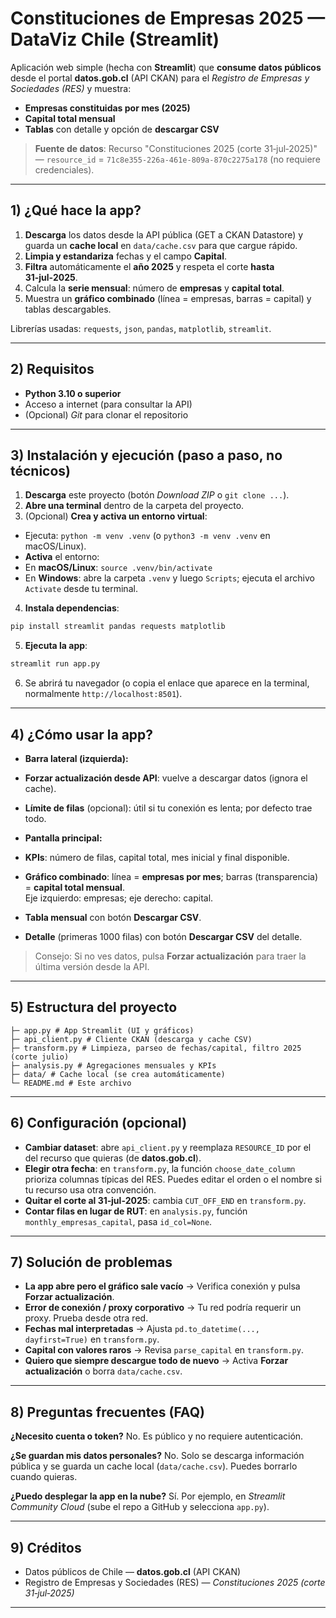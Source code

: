 # Constituciones de Empresas 2025 — DataViz Chile (Streamlit)


Aplicación web simple (hecha con **Streamlit**) que **consume datos públicos** desde el portal **datos.gob.cl** (API CKAN) para el *Registro de Empresas y Sociedades (RES)* y muestra:


- **Empresas constituidas por mes (2025)**  
- **Capital total mensual**  
- **Tablas** con detalle y opción de **descargar CSV**  


> **Fuente de datos**: Recurso "Constituciones 2025 (corte 31‑jul‑2025)" — `resource_id` = `71c8e355-226a-461e-809a-870c2275a178` (no requiere credenciales).


---


## 1) ¿Qué hace la app?


1. **Descarga** los datos desde la API pública (GET a CKAN Datastore) y guarda un **cache local** en `data/cache.csv` para que cargue rápido.  
2. **Limpia y estandariza** fechas y el campo **Capital**.  
3. **Filtra** automáticamente el **año 2025** y respeta el corte **hasta 31‑jul‑2025**.  
4. Calcula la **serie mensual**: número de **empresas** y **capital total**.  
5. Muestra un **gráfico combinado** (línea = empresas, barras = capital) y tablas descargables.  


Librerías usadas: `requests`, `json`, `pandas`, `matplotlib`, `streamlit`.


---


## 2) Requisitos


- **Python 3.10 o superior**  
- Acceso a internet (para consultar la API)  
- (Opcional) *Git* para clonar el repositorio  


---


## 3) Instalación y ejecución (paso a paso, no técnicos)


1. **Descarga** este proyecto (botón *Download ZIP* o `git clone ...`).  
2. **Abre una terminal** dentro de la carpeta del proyecto.  
3. (Opcional) **Crea y activa un entorno virtual**:  
- Ejecuta: `python -m venv .venv` (o `python3 -m venv .venv` en macOS/Linux).  
- **Activa** el entorno:  
- En **macOS/Linux**: `source .venv/bin/activate`  
- En **Windows**: abre la carpeta `.venv` y luego `Scripts`; ejecuta el archivo `Activate` desde tu terminal.  
4. **Instala dependencias**:  

```bash
pip install streamlit pandas requests matplotlib  
```
5. **Ejecuta la app**:  
```bash
streamlit run app.py
```
6. Se abrirá tu navegador (o copia el enlace que aparece en la terminal, normalmente `http://localhost:8501`).  


---


## 4) ¿Cómo usar la app?


- **Barra lateral (izquierda):**  
- **Forzar actualización desde API**: vuelve a descargar datos (ignora el cache).  
- **Límite de filas** (opcional): útil si tu conexión es lenta; por defecto trae todo.  


- **Pantalla principal:**  
- **KPIs**: número de filas, capital total, mes inicial y final disponible.  
- **Gráfico combinado**: línea = **empresas por mes**; barras (transparencia) = **capital total mensual**.  
Eje izquierdo: empresas; eje derecho: capital.  
- **Tabla mensual** con botón **Descargar CSV**.  
- **Detalle** (primeras 1000 filas) con botón **Descargar CSV** del detalle.  


> Consejo: Si no ves datos, pulsa **Forzar actualización** para traer la última versión desde la API.


---


## 5) Estructura del proyecto


```
├─ app.py # App Streamlit (UI y gráficos)  
├─ api_client.py # Cliente CKAN (descarga y cache CSV)  
├─ transform.py # Limpieza, parseo de fechas/capital, filtro 2025 (corte julio)  
├─ analysis.py # Agregaciones mensuales y KPIs  
├─ data/ # Cache local (se crea automáticamente)  
└─ README.md # Este archivo  
```


---


## 6) Configuración (opcional)


- **Cambiar dataset**: abre `api_client.py` y reemplaza `RESOURCE_ID` por el del recurso que quieras (de **datos.gob.cl**).  
- **Elegir otra fecha**: en `transform.py`, la función `choose_date_column` prioriza columnas típicas del RES. Puedes editar el orden o el nombre si tu recurso usa otra convención.  
- **Quitar el corte al 31‑jul‑2025**: cambia `CUT_OFF_END` en `transform.py`.  
- **Contar filas en lugar de RUT**: en `analysis.py`, función `monthly_empresas_capital`, pasa `id_col=None`.  


---


## 7) Solución de problemas


- **La app abre pero el gráfico sale vacío** → Verifica conexión y pulsa **Forzar actualización**.  
- **Error de conexión / proxy corporativo** → Tu red podría requerir un proxy. Prueba desde otra red.  
- **Fechas mal interpretadas** → Ajusta `pd.to_datetime(..., dayfirst=True)` en `transform.py`.  
- **Capital con valores raros** → Revisa `parse_capital` en `transform.py`.  
- **Quiero que siempre descargue todo de nuevo** → Activa **Forzar actualización** o borra `data/cache.csv`.  


---


## 8) Preguntas frecuentes (FAQ)


**¿Necesito cuenta o token?** No. Es público y no requiere autenticación.


**¿Se guardan mis datos personales?** No. Solo se descarga información pública y se guarda un cache local (`data/cache.csv`). Puedes borrarlo cuando quieras.


**¿Puedo desplegar la app en la nube?** Sí. Por ejemplo, en *Streamlit Community Cloud* (sube el repo a GitHub y selecciona `app.py`).


---


## 9) Créditos


- Datos públicos de Chile — **datos.gob.cl** (API CKAN)
- Registro de Empresas y Sociedades (RES) — *Constituciones 2025 (corte 31‑jul‑2025)*


---